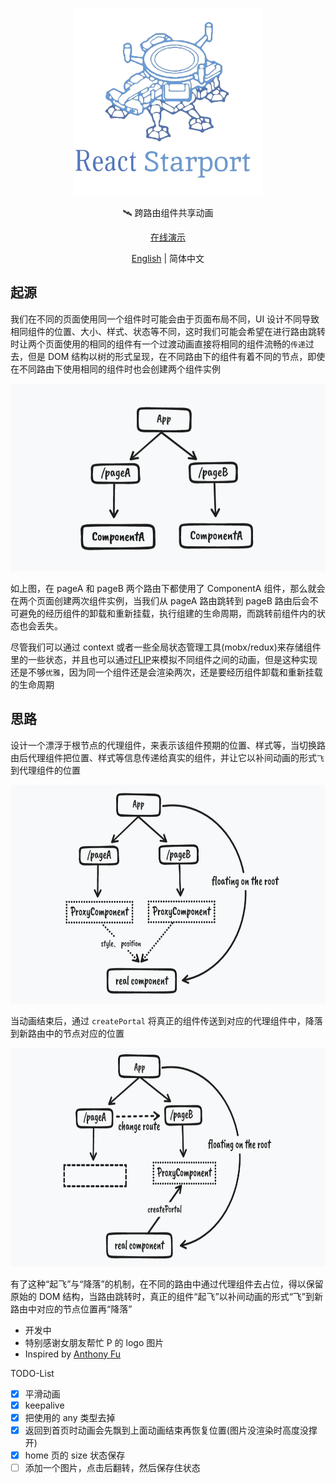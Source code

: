 <p align="center">
  <img height="300" src="./src/assets/img/logo.png" alt="React Starport">
</p>

<p align="center">
  🛰 跨路由组件共享动画
</p>

<p align="center">
  <a href="https://react-starport-eta.vercel.app/" target="_blank">在线演示</a>
</p>

<p align="center">
  <a href="./README.md" target="_blank">English</a> | 简体中文
</p>

## 起源

我们在不同的页面使用同一个组件时可能会由于页面布局不同，UI 设计不同导致相同组件的位置、大小、样式、状态等不同，这时我们可能会希望在进行路由跳转时让两个页面使用的相同的组件有一个过渡动画直接将相同的组件流畅的`传递`过去，但是 DOM 结构以树的形式呈现，在不同路由下的组件有着不同的节点，即使在不同路由下使用相同的组件时也会创建两个组件实例

<p align="center">
  <img height="300" src="./src/assets/img/readme1.png">
</p>

如上图，在 pageA 和 pageB 两个路由下都使用了 ComponentA 组件，那么就会在两个页面创建两次组件实例，当我们从 pageA 路由跳转到 pageB 路由后会不可避免的经历组件的卸载和重新挂载，执行组建的生命周期，而跳转前组件内的状态也会丢失。

尽管我们可以通过 context 或者一些全局状态管理工具(mobx/redux)来存储组件里的一些状态，并且也可以通过[FLIP](https://github.com/googlearchive/flipjs)来模拟不同组件之间的动画，但是这种实现还是不够`优雅`，因为同一个组件还是会渲染两次，还是要经历组件卸载和重新挂载的生命周期

## 思路

设计一个漂浮于根节点的代理组件，来表示该组件预期的位置、样式等，当切换路由后代理组件把位置、样式等信息传递给真实的组件，并让它以补间动画的形式`飞`到代理组件的位置

<p align="center">
  <img height="350" src="./src/assets/img/readme2.png">
</p>

当动画结束后，通过 `createPortal` 将真正的组件传送到对应的代理组件中，降落到新路由中的节点对应的位置

<p align="center">
  <img height="350" src="./src/assets/img/readme3.png">
</p>

有了这种“起飞”与“降落”的机制，在不同的路由中通过代理组件去占位，得以保留原始的 DOM 结构，当路由跳转时，真正的组件“起飞”以补间动画的形式“飞”到新路由中对应的节点位置再“降落”

- 开发中
- 特别感谢女朋友帮忙 P 的 logo 图片
- Inspired by [Anthony Fu](https://github.com/antfu)

TODO-List

- [x] 平滑动画
- [x] keepalive
- [x] 把使用的 any 类型去掉
- [x] 返回到首页时动画会先飘到上面动画结束再恢复位置(图片没渲染时高度没撑开)
- [x] home 页的 size 状态保存
- [ ] 添加一个图片，点击后翻转，然后保存住状态

